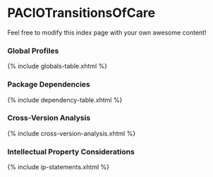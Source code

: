 # PACIOTransitionsOfCare

Feel free to modify this index page with your own awesome content!


### Global Profiles
{% include globals-table.xhtml %}
 
### Package Dependencies
{% include dependency-table.xhtml %}
 
### Cross-Version Analysis
{% include cross-version-analysis.xhtml %}
 
### Intellectual Property Considerations
{% include ip-statements.xhtml %}
 